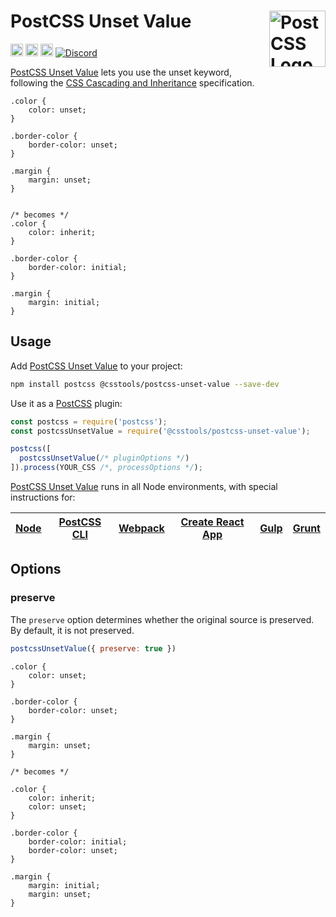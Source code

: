 # PostCSS Unset Value [<img src="https://postcss.github.io/postcss/logo.svg" alt="PostCSS Logo" width="90" height="90" align="right">][postcss]


[<img alt="npm version" src="https://img.shields.io/npm/v/@csstools/postcss-unset-value.svg" height="20">][npm-url]
[<img alt="CSS Standard Status" src="https://cssdb.org/images/badges/unset-value.svg" height="20">][css-url]
[<img alt="Build Status" src="https://github.com/csstools/postcss-plugins/workflows/test/badge.svg" height="20">][cli-url]
[<img alt="Discord" src="https://shields.io/badge/Discord-5865F2?logo=discord&logoColor=white">][discord]

[PostCSS Unset Value] lets you use the unset keyword, following the [CSS Cascading and Inheritance] specification.

```pcss
.color {
	color: unset;
}

.border-color {
	border-color: unset;
}

.margin {
	margin: unset;
}


/* becomes */
.color {
	color: inherit;
}

.border-color {
	border-color: initial;
}

.margin {
	margin: initial;
}
```

## Usage

Add [PostCSS Unset Value] to your project:

```bash
npm install postcss @csstools/postcss-unset-value --save-dev
```

Use it as a [PostCSS] plugin:

```js
const postcss = require('postcss');
const postcssUnsetValue = require('@csstools/postcss-unset-value');

postcss([
  postcssUnsetValue(/* pluginOptions */)
]).process(YOUR_CSS /*, processOptions */);
```

[PostCSS Unset Value] runs in all Node environments, with special
instructions for:

| [Node](INSTALL.md#node) | [PostCSS CLI](INSTALL.md#postcss-cli) | [Webpack](INSTALL.md#webpack) | [Create React App](INSTALL.md#create-react-app) | [Gulp](INSTALL.md#gulp) | [Grunt](INSTALL.md#grunt) |
| --- | --- | --- | --- | --- | --- |

## Options

### preserve

The `preserve` option determines whether the original source
is preserved. By default, it is not preserved.

```js
postcssUnsetValue({ preserve: true })
```

```pcss
.color {
	color: unset;
}

.border-color {
	border-color: unset;
}

.margin {
	margin: unset;
}

/* becomes */

.color {
	color: inherit;
	color: unset;
}

.border-color {
	border-color: initial;
	border-color: unset;
}

.margin {
	margin: initial;
	margin: unset;
}
```

[postcss]: https://github.com/postcss/postcss

[cli-url]: https://github.com/csstools/postcss-plugins/actions/workflows/test.yml?query=workflow/test
[css-url]: https://cssdb.org/#unset-value
[discord]: https://discord.gg/bUadyRwkJS
[npm-url]: https://www.npmjs.com/package/@csstools/postcss-unset-value

[Gulp PostCSS]: https://github.com/postcss/gulp-postcss
[Grunt PostCSS]: https://github.com/nDmitry/grunt-postcss
[PostCSS]: https://github.com/postcss/postcss
[PostCSS Loader]: https://github.com/postcss/postcss-loader
[CSS Cascading and Inheritance]: https://www.w3.org/TR/css-cascade-4/#inherit-initial
[PostCSS Unset Value]: https://github.com/csstools/postcss-plugins/tree/main/plugins/postcss-unset-value

